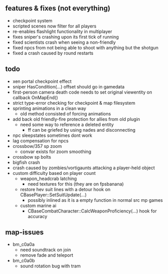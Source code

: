 ## features & fixes (not everything)
- checkpoint system
- scripted scenes now filter for all players
- re-enables flashlight functionality in multiplayer
- fixes sniper's crashing upon its first tick of running
- fixed scientists crash when seeing a non-friendly
- fixed npcs from not being able to shoot with anything but the shotgun
- fixed a crash caused by round restarts

## todo
- xen portal checkpoint effect
- sniper HasCondition(...) offset should go in gamedata
- first-person camera death code needs to set original viewentity on callback OnMapEnd()
- strict type-error checking for checkpoint & map filesystem
- sprinting animations in a clean way
	- old method consisted of forcing animations
- add back old friendly-fire protection for allies from old plugin
	- need some way to reference a deleted entity
		- ff can be griefed by using nades and disconnecting
- npc sleepstates sometimes dont work
- lag compensation for npcs
- crossbow/357 sp zoom
	- convar exists for zoom smoothing
- crossbow sp bolts
- bigfish crash
- crash caused by zombies/vortigaunts attacking a player-held object
- custom difficulty based on player count
	- weapon_headcrab latching
		- need textures for this (they are on fpsbanana)
	- restore hev suit lines with a detour hook on CBasePlayer::SetSuitUpdate(...)
		- possibly inlined as it is a empty function in normal src mp games
	- custom marine ai
		- CBaseCombatCharacter::CalcWeaponProficiency(...) hook for accuracy

## map-issues
- bm_c0a0a
	- need soundtrack on join
	- remove fade and teleport
- bm_c0a0b
	- sound rotation bug with tram